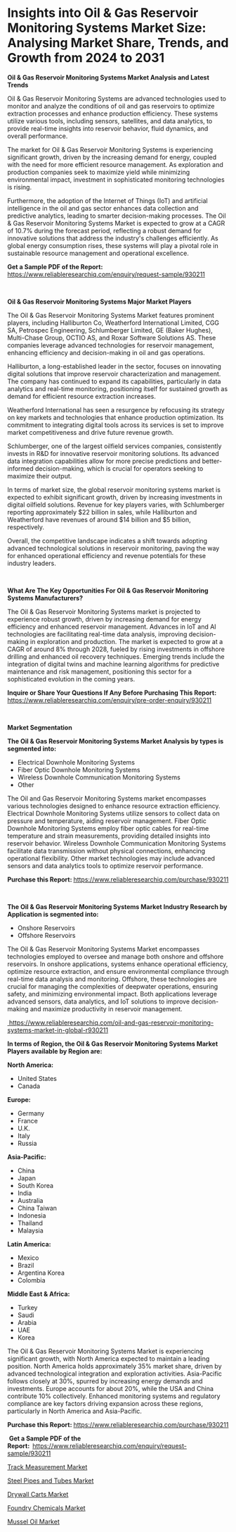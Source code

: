 <p><h1>Insights into Oil & Gas Reservoir Monitoring Systems Market Size: Analysing Market Share, Trends, and Growth from 2024 to 2031</h1></p><p><strong>Oil & Gas Reservoir Monitoring Systems Market Analysis and Latest Trends</strong></p>
<p><p>Oil & Gas Reservoir Monitoring Systems are advanced technologies used to monitor and analyze the conditions of oil and gas reservoirs to optimize extraction processes and enhance production efficiency. These systems utilize various tools, including sensors, satellites, and data analytics, to provide real-time insights into reservoir behavior, fluid dynamics, and overall performance.</p><p>The market for Oil & Gas Reservoir Monitoring Systems is experiencing significant growth, driven by the increasing demand for energy, coupled with the need for more efficient resource management. As exploration and production companies seek to maximize yield while minimizing environmental impact, investment in sophisticated monitoring technologies is rising. </p><p>Furthermore, the adoption of the Internet of Things (IoT) and artificial intelligence in the oil and gas sector enhances data collection and predictive analytics, leading to smarter decision-making processes. The Oil & Gas Reservoir Monitoring Systems Market is expected to grow at a CAGR of 10.7% during the forecast period, reflecting a robust demand for innovative solutions that address the industry's challenges efficiently. As global energy consumption rises, these systems will play a pivotal role in sustainable resource management and operational excellence.</p></p>
<p><strong>Get a Sample PDF of the Report:&nbsp;</strong> <a href="https://www.reliableresearchiq.com/enquiry/request-sample/930211?utm_campaign=101&utm_medium=2&utm_source=Github&utm_content=ia&utm_term=03122024&utm_id=oil-gas-reservoir-monitoring-systems">https://www.reliableresearchiq.com/enquiry/request-sample/930211</a></p>
<p>&nbsp;</p>
<p><strong>Oil & Gas Reservoir Monitoring Systems Major Market Players</strong></p>
<p><p>The Oil & Gas Reservoir Monitoring Systems Market features prominent players, including Halliburton Co, Weatherford International Limited, CGG SA, Petrospec Engineering, Schlumberger Limited, GE (Baker Hughes), Multi-Chase Group, OCTIO AS, and Roxar Software Solutions AS. These companies leverage advanced technologies for reservoir management, enhancing efficiency and decision-making in oil and gas operations.</p><p>Halliburton, a long-established leader in the sector, focuses on innovating digital solutions that improve reservoir characterization and management. The company has continued to expand its capabilities, particularly in data analytics and real-time monitoring, positioning itself for sustained growth as demand for efficient resource extraction increases.</p><p>Weatherford International has seen a resurgence by refocusing its strategy on key markets and technologies that enhance production optimization. Its commitment to integrating digital tools across its services is set to improve market competitiveness and drive future revenue growth.</p><p>Schlumberger, one of the largest oilfield services companies, consistently invests in R&D for innovative reservoir monitoring solutions. Its advanced data integration capabilities allow for more precise predictions and better-informed decision-making, which is crucial for operators seeking to maximize their output.</p><p>In terms of market size, the global reservoir monitoring systems market is expected to exhibit significant growth, driven by increasing investments in digital oilfield solutions. Revenue for key players varies, with Schlumberger reporting approximately $22 billion in sales, while Halliburton and Weatherford have revenues of around $14 billion and $5 billion, respectively.</p><p>Overall, the competitive landscape indicates a shift towards adopting advanced technological solutions in reservoir monitoring, paving the way for enhanced operational efficiency and revenue potentials for these industry leaders.</p></p>
<p>&nbsp;</p>
<p><strong>What Are The Key Opportunities For Oil & Gas Reservoir Monitoring Systems Manufacturers?</strong></p>
<p><p>The Oil & Gas Reservoir Monitoring Systems market is projected to experience robust growth, driven by increasing demand for energy efficiency and enhanced reservoir management. Advances in IoT and AI technologies are facilitating real-time data analysis, improving decision-making in exploration and production. The market is expected to grow at a CAGR of around 8% through 2028, fueled by rising investments in offshore drilling and enhanced oil recovery techniques. Emerging trends include the integration of digital twins and machine learning algorithms for predictive maintenance and risk management, positioning this sector for a sophisticated evolution in the coming years.</p></p>
<p><strong>Inquire or Share Your Questions If Any Before Purchasing This Report:</strong> <a href="https://www.reliableresearchiq.com/enquiry/pre-order-enquiry/930211?utm_campaign=101&utm_medium=2&utm_source=Github&utm_content=ia&utm_term=03122024&utm_id=oil-gas-reservoir-monitoring-systems">https://www.reliableresearchiq.com/enquiry/pre-order-enquiry/930211</a></p>
<p>&nbsp;</p>
<p><strong>Market Segmentation</strong></p>
<p><strong>The Oil & Gas Reservoir Monitoring Systems Market Analysis by types is segmented into:</strong></p>
<p><ul><li>Electrical Downhole Monitoring Systems</li><li>Fiber Optic Downhole Monitoring Systems</li><li>Wireless Downhole Communication Monitoring Systems</li><li>Other</li></ul></p>
<p><p>The Oil and Gas Reservoir Monitoring Systems market encompasses various technologies designed to enhance resource extraction efficiency. Electrical Downhole Monitoring Systems utilize sensors to collect data on pressure and temperature, aiding reservoir management. Fiber Optic Downhole Monitoring Systems employ fiber optic cables for real-time temperature and strain measurements, providing detailed insights into reservoir behavior. Wireless Downhole Communication Monitoring Systems facilitate data transmission without physical connections, enhancing operational flexibility. Other market technologies may include advanced sensors and data analytics tools to optimize reservoir performance.</p></p>
<p><strong>Purchase this Report:&nbsp;</strong><a href="https://www.reliableresearchiq.com/purchase/930211?utm_campaign=101&utm_medium=2&utm_source=Github&utm_content=ia&utm_term=03122024&utm_id=oil-gas-reservoir-monitoring-systems">https://www.reliableresearchiq.com/purchase/930211</a></p>
<p>&nbsp;</p>
<p><strong>The Oil & Gas Reservoir Monitoring Systems Market Industry Research by Application is segmented into:</strong></p>
<p><ul><li>Onshore Reservoirs</li><li>Offshore Reservoirs</li></ul></p>
<p><p>The Oil & Gas Reservoir Monitoring Systems Market encompasses technologies employed to oversee and manage both onshore and offshore reservoirs. In onshore applications, systems enhance operational efficiency, optimize resource extraction, and ensure environmental compliance through real-time data analysis and monitoring. Offshore, these technologies are crucial for managing the complexities of deepwater operations, ensuring safety, and minimizing environmental impact. Both applications leverage advanced sensors, data analytics, and IoT solutions to improve decision-making and maximize productivity in reservoir management.</p></p>
<p><a href="https://www.reliableresearchiq.com/oil-and-gas-reservoir-monitoring-systems-market-in-global-r930211?utm_campaign=101&utm_medium=2&utm_source=Github&utm_content=ia&utm_term=03122024&utm_id=oil-gas-reservoir-monitoring-systems">&nbsp;https://www.reliableresearchiq.com/oil-and-gas-reservoir-monitoring-systems-market-in-global-r930211</a></p>
<p><strong>In terms of Region, the Oil & Gas Reservoir Monitoring Systems Market Players available by Region are:</strong></p>
<p>
    <p> <strong> North America: </strong>
        <ul>
            <li>United States</li>
            <li>Canada</li>
        </ul>
        </p> 
    <p> <strong> Europe: </strong>
        <ul>
            <li>Germany</li>
            <li>France</li>
            <li>U.K.</li>
            <li>Italy</li>
            <li>Russia</li>
        </ul>
        </p> 
    <p> <strong> Asia-Pacific: </strong>
        <ul>
            <li>China</li>
            <li>Japan</li>
            <li>South Korea</li>
            <li>India</li>
            <li>Australia</li>
            <li>China Taiwan</li>
            <li>Indonesia</li>
            <li>Thailand</li>
            <li>Malaysia</li>
        </ul>
        </p> 
    <p> <strong> Latin America: </strong>
        <ul>
            <li>Mexico</li>
            <li>Brazil</li>
            <li>Argentina Korea</li>
            <li>Colombia</li>
        </ul>
        </p> 
    <p> <strong> Middle East & Africa: </strong>
        <ul>
            <li>Turkey</li>
            <li>Saudi</li>
            <li>Arabia</li>
            <li>UAE</li>
            <li>Korea</li>
        </ul>
    </p>
    </p>
<p><p>The Oil & Gas Reservoir Monitoring Systems Market is experiencing significant growth, with North America expected to maintain a leading position. North America holds approximately 35% market share, driven by advanced technological integration and exploration activities. Asia-Pacific follows closely at 30%, spurred by increasing energy demands and investments. Europe accounts for about 20%, while the USA and China contribute 10% collectively. Enhanced monitoring systems and regulatory compliance are key factors driving expansion across these regions, particularly in North America and Asia-Pacific.</p></p>
<p><strong>Purchase this Report: </strong><a href="https://www.reliableresearchiq.com/purchase/930211?utm_campaign=101&utm_medium=2&utm_source=Github&utm_content=ia&utm_term=03122024&utm_id=oil-gas-reservoir-monitoring-systems">https://www.reliableresearchiq.com/purchase/930211</a></p>
<p>&nbsp;<strong>Get a Sample PDF of the Report:&nbsp;&nbsp;</strong><a href="https://www.reliableresearchiq.com/enquiry/request-sample/930211?utm_campaign=101&utm_medium=2&utm_source=Github&utm_content=ia&utm_term=03122024&utm_id=oil-gas-reservoir-monitoring-systems">https://www.reliableresearchiq.com/enquiry/request-sample/930211</a></p>
<p><strong></strong></p>
<p><p><a href="https://issuu.com/reportprime-2/docs/track-measurement-market-size-2030.pptx?utm_campaign=101&utm_medium=2&utm_source=Github&utm_content=ia&utm_term=03122024&utm_id=oil-gas-reservoir-monitoring-systems">Track Measurement Market</a></p><p><a href="https://www.linkedin.com/pulse/comprehensive-analysis-steel-pipes-tubes-market-growth-study-pjxqe?utm_campaign=101&utm_medium=2&utm_source=Github&utm_content=ia&utm_term=03122024&utm_id=oil-gas-reservoir-monitoring-systems">Steel Pipes and Tubes Market</a></p><p><a href="https://issuu.com/reportprime-2/docs/drywall-carts-market-size-2030.pptx?utm_campaign=101&utm_medium=2&utm_source=Github&utm_content=ia&utm_term=03122024&utm_id=oil-gas-reservoir-monitoring-systems">Drywall Carts Market</a></p><p><a href="https://www.linkedin.com/pulse/exploring-potential-foundry-chemicals-marketthe-upcoming-ctl4e?utm_campaign=101&utm_medium=2&utm_source=Github&utm_content=ia&utm_term=03122024&utm_id=oil-gas-reservoir-monitoring-systems">Foundry Chemicals Market</a></p><p><a href="https://www.linkedin.com/pulse/mussel-oil-market-size-expected-grow-cagr-59-from-2024-2031-9ksoe?utm_campaign=101&utm_medium=2&utm_source=Github&utm_content=ia&utm_term=03122024&utm_id=oil-gas-reservoir-monitoring-systems">Mussel Oil Market</a></p></p>